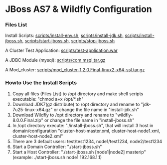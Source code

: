 JBoss AS7 & Wildfly Configuration
====

### Files List

Install Scripts: [scripts/install-env.sh](install-env.sh), [scripts/install-jdk.sh](install-jdk.sh), [scripts/install-jboss.sh](install-jboss.sh), [scripts/start-jboss.sh](start-jboss.sh), [scripts/stop-jboss.sh](stop-jboss.sh)

A Cluster Test Application: [scripts/test-application.war](test-application.war)

A JDBC Module (mysql): [scripts/com.msql.tar.gz](com.msql.tar.gz)

A Mod_cluster: [scripts/mod_cluster-1.2.0.Final-linux2-x64-ssl.tar.gz](mod_cluster-1.2.0.Final-linux2-x64-ssl.tar.gz)

### Howto Use the Install Scripts

1. Copy all files (Files List) to /opt directory and make shell scripts executable: "chmod a+x /opt/*.sh"
2. Download JDK7(gz distribute) to /opt directory and rename to "jdk-7u25-linux-x64.gz" or change the file name in "install-jdk.sh"
3. Download Wildfly to /opt directory and rename to "wildfly-8.0.0.Final.zip" or change the file name in "install-jboss.sh"
4. In /opt directory execute: "./install-jboss.sh", that will install 3 host in domain/configuration "cluster-host-master.xml, cluster-host-node1.xml, cluster-host-node2.xml"
5. There are 3 default users: test/test1234, node1/test1234, node2/test1234
6. Start a Domain Controller: "./start-jboss.sh"
7. Start a Host Controller: "./start-jboss.sh [node1|node2] masterip" (example: ./start-jboss.sh node1 192.168.1.1)